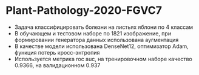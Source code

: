 # Plant-Pathology-2020-FGVC7

- Задача классифицировать болезни на листьях яблони по 4 классам
- В обучающем и тестовом наборе по 1821 изображение, при формировании генератора данных использована аугментация
- В качестве модели использована DenseNet12, оптимизатор Adam, функция потерь кросс-энтропия
- Используется метрика roc auc, на тренировочном наборе качество 0.9366, на валидационном 0.937
